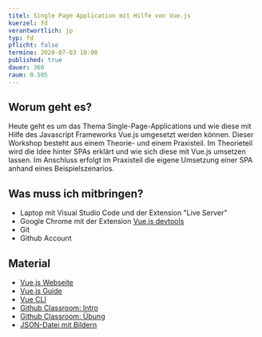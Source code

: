 ```yaml
---
titel: Single Page Application mit Hilfe von Vue.js
kuerzel: fd
verantwortlich: jp
typ: fd
pflicht: false
termine: 2020-07-03 10:00
published: true
dauer: 360
raum: 0.505
---
```


## Worum geht es?

Heute geht es um das Thema Single-Page-Applications und wie diese mit Hilfe des Javascript Frameworks Vue.js umgesetzt werden können. Dieser Workshop besteht aus einem Theorie- und einem Praxisteil. Im Theorieteil wird die Idee hinter SPAs erklärt und wie sich diese mit Vue.js umsetzen lassen. Im Anschluss erfolgt im Praxisteil die eigene Umsetzung einer SPA anhand eines Beispielszenarios.

## Was muss ich mitbringen?
* Laptop mit Visual Studio Code und der Extension "Live Server"
* Google Chrome mit der Extension [Vue.js devtools](https://chrome.google.com/webstore/detail/vuejs-devtools/nhdogjmejiglipccpnnnanhbledajbpd?hl=en)
* Git
* Github Account

## Material

* [Vue.js Webseite](https://vuejs.org/)
* [Vue.js Guide](https://vuejs.org/v2/guide/)
* [Vue CLI](https://cli.vuejs.org/)
* [Github Classroom: Intro](https://classroom.github.com/a/ZeKzaYMr)
* [Github Classroom: Übung](https://classroom.github.com/a/X_CDsNqx)
* [JSON-Datei mit Bildern](https://raw.githubusercontent.com/th-koeln/frontend-development-spa-cranach-Snapstromegon/master/paintings_with_img.json)
